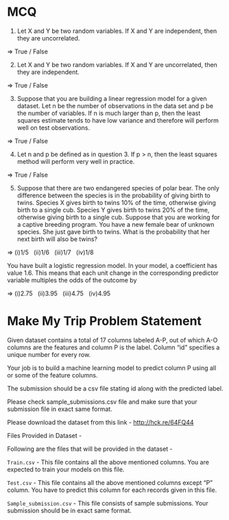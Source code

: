 # MCQ

1. Let X and Y be two random variables. If X and Y are independent, then they are uncorrelated.

=> True / False

2. Let X and Y be two random variables. If X and Y are uncorrelated, then they are independent.

=> True / False

3. Suppose that you are building a linear regression model for a given dataset. Let n be the number of observations in the data set and p be the number of variables. If n is much larger than p, then the least squares estimate tends to have low variance and therefore will perform well on test observations.

=> True / False

4. Let n and p be defined as in question 3. If p > n, then the least squares method will perform very well in practice.

=> True / False

5. Suppose that there are two endangered species of polar bear. The only difference between the species is in the probability of giving birth to twins. Species X gives birth to twins 10% of the time, otherwise giving birth to a single cub. Species Y gives birth to twins 20% of the time, otherwise giving birth to a single cub. Suppose that you are working for a captive breeding program. You have a new female bear of unknown species. She just gave birth to twins. What is the probability that her next birth will also be twins?

=> (i)1/5&nbsp;&nbsp;
(ii)1/6&nbsp;&nbsp;
(iii)1/7&nbsp;&nbsp;
(iv)1/8&nbsp;&nbsp;

You have built a logistic regression model. In your model, a coefficient has value 1.6. This means that each unit change in the corresponding predictor variable multiples the odds of the outcome by

=> (i)2.75&nbsp;&nbsp;
(ii)3.95&nbsp;&nbsp;
(iii)4.75&nbsp;&nbsp;
(iv)4.95&nbsp;&nbsp;


# Make My Trip Problem Statement

Given dataset contains a total of 17 columns labeled A-P, out of which A-O columns are the features and column P is the label. Column “id” specifies a unique number for every row.

Your job is to build a machine learning model to predict column P using all or some of the feature columns.

The submission should be a csv file stating id along with the predicted label.

Please check sample_submissions.csv file and make sure that your submission file in exact same format.

Please download the dataset from this link - http://hck.re/64FQ44

 

Files Provided in Dataset -

Following are the files that will be provided in the dataset -

  `Train.csv`  - This file contains all the above mentioned columns. You are expected to train your models on this file.

  `Test.csv`  - This file contains all the above mentioned columns except “P” column. You have to predict this column for each records given in this file.

  `Sample_submission.csv`  - This file consists of sample submissions. Your submission should be in exact same format.

